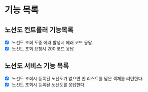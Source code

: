 # 기능 목록 

## 노선도 컨트롤러 기능목록

- [X] 노선도 조회 도중 에러 발생시 에러 코드 응답
- [X] 노선도 조회 요청시 200 코드 응답

## 노선도 서비스 기능 목록

- [X] 노선도 조회시 등록된 노선도가 없으면 빈 리스트를 담은 객체를 리턴한다.
- [X] 노선도 조회시 등록된 노선도를 응답한다.